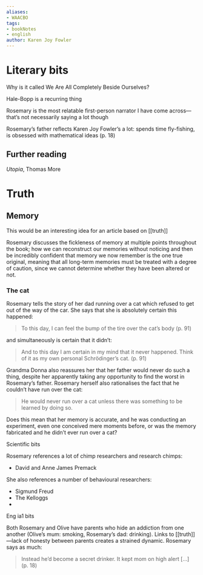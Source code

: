 ```yaml
---
aliases:
- WAACBO
tags: 
- bookNotes
- english
author: Karen Joy Fowler
---
```


# Literary bits

Why is it called We Are All Completely Beside Ourselves?

Hale-Bopp is a recurring thing

Rosemary is the most relatable first-person narrator I have come across—that’s not necessarily saying a lot though

Rosemary’s father reflects Karen Joy Fowler’s a lot: spends time fly-fishing, is obsessed with mathematical ideas (p. 18)

## Further reading
*Utopia*, Thomas More

# Truth

## Memory

This would be an interesting idea for an article based on [[truth]]

Rosemary discusses the fickleness of memory at multiple points throughout the book; how we can reconstruct our memories without noticing and then be incredibly confident that memory we now remember is the one true original, meaning that all long-term memories must be treated with a degree of caution, since we cannot determine whether they have been altered or not.

### The cat

Rosemary tells the story of her dad running over a cat which refused to get out of the way of the car. She says that she is absolutely certain this happened:

> To this day, I can feel the bump of the tire over the cat’s body (p. 91)

and simultaneously is certain that it didn’t:

> And to this day I am certain in my mind that it never happened. Think of it as my own personal Schrödinger’s cat. (p. 91)

Grandma Donna also reassures her that her father would never do such a thing, despite her apparently taking any opportunity to find the worst in Rosemary’s father. Rosemary herself also rationalises the fact that he couldn’t have run over the cat:

> He would never run over a cat unless there was something to be learned by doing so.

Does this mean that her memory is accurate, and he was conducting an experiment, even one conceived mere moments before, or was the memory fabricated and he didn’t ever run over a cat?


 Scientific bits

Rosemary references a lot of chimp researchers and research chimps:

- David and Anne James Premack

She also references a number of behavioural researchers:

- Sigmund Freud
- The Kelloggs
-
 Eng ia1 bits

Both Rosemary and Olive have parents who hide an addiction from one another (Olive’s mum: smoking, Rosemary’s dad: drinking). Links to [[truth]]—lack of honesty between parents creates a strained dynamic. Rosemary says as much:

> Instead he’d become a secret drinker. It kept mom on high alert […] (p. 18)
